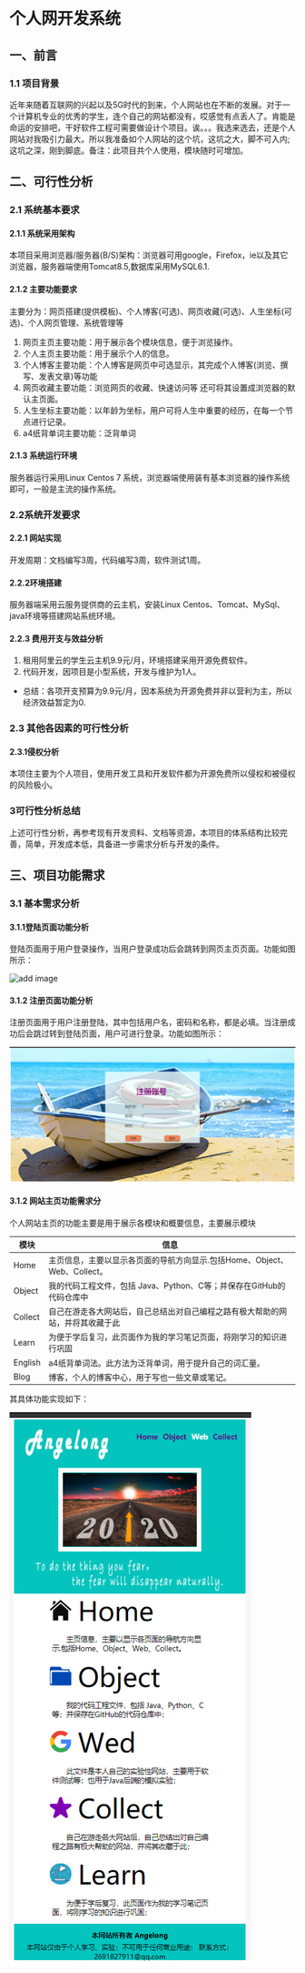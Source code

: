 # 个人网开发系统

## 一、前言

### 1.1 项目背景

近年来随着互联网的兴起以及5G时代的到来，个人网站也在不断的发展。对于一个计算机专业的优秀的学生，连个自己的网站都没有，哎感觉有点丢人了。肯能是命运的安排吧，干好软件工程可需要做设计个项目。诶。。。我选来选去，还是个人网站对我吸引力最大。所以我准备如个人网站的这个坑，这坑之大，脚不可入内;这坑之深，刚到脚底。备注：此项目共个人使用，模块随时可增加。

## 二、可行性分析

### 2.1 系统基本要求

#### 2.1.1 系统采用架构

本项目采用浏览器/服务器(B/S)架构：浏览器可用google，Firefox，ie以及其它浏览器，服务器端使用Tomcat8.5,数据库采用MySQL6.1.

#### 2.1.2 主要功能要求

主要分为：网页搭建(提供模板)、个人博客(可选)、网页收藏(可选)、人生坐标(可选)、个人网页管理、系统管理等

1. 网页主页主要功能：用于展示各个模块信息，便于浏览操作。 
2. 个人主页主要功能：用于展示个人的信息。
3. 个人博客主要功能：个人博客是网页中可选显示，其完成个人博客(浏览、撰写、发表文章)等功能
4. 网页收藏主要功能：浏览网页的收藏、快速访问等 还可将其设置成浏览器的默认主页面。
5. 人生坐标主要功能：以年龄为坐标，用户可将人生中重要的经历，在每一个节点进行记录。
6. a4纸背单词主要功能：泛背单词 
#### 2.1.3 系统运行环境

服务器运行采用Linux Centos 7 系统，浏览器端使用装有基本浏览器的操作系统即可，一般是主流的操作系统。

### 2.2系统开发要求

#### 2.2.1 网站实现

开发周期：文档编写3周，代码编写3周，软件测试1周。

#### 2.2.2环境搭建

服务器端采用云服务提供商的云主机，安装Linux Centos、Tomcat、MySql、java环境等搭建网站系统环境。

#### 2.2.3 费用开支与效益分析

1. 租用阿里云的学生云主机9.9元/月，环境搭建采用开源免费软件。
2. 代码开发，因项目是小型系统，开发与维护为1人。

* 总结：各项开支预算为9.9元/月，因本系统为开源免费并非以营利为主，所以经济效益暂定为0.

### 2.3 其他各因素的可行性分析

#### 2.3.1侵权分析

本项住主要为个人项目，使用开发工具和开发软件都为开源免费所以侵权和被侵权的风险极小。

### 3可行性分析总结

上述可行性分析，再参考现有开发资料、文档等资源，本项目的体系结构比较完善，简单，开发成本低，具备进一步需求分析与开发的条件。

## 三、项目功能需求

### 3.1 基本需求分析

#### 3.1.1登陆页面功能分析

登陆页面用于用户登录操作，当用户登录成功后会跳转到网页主页页面。功能如图所示：

![add image](https://github.com/Angelongone/raw/master/Ang-PWS/maImger/login.png)

#### 3.1.2 注册页面功能分析

注册页面用于用户注册登陆，其中包括用户名，密码和名称，都是必填。当注册成功后会跳过转到登陆页面，用户可进行登录。功能如图所示：

![](./maImger/注册页面.png)

#### 3.1.2 网站主页功能需求分

个人网站主页的功能主要是用于展示各模块和概要信息，主要展示模块

| 模块    | 信息                                                         |
| ------- | ------------------------------------------------------------ |
| Home    | 主页信息，主要以显示各页面的导航方向显示.包括Home、Object、Web、Collect。 |
| Object  | 我的代码工程文件，包括 Java、Python、C等；并保存在GitHub的代码仓库中 |
| Collect | 自己在游走各大网站后，自己总结出对自己编程之路有极大帮助的网站，并将其收藏于此 |
| Learn   | 为便于学后复习，此页面作为我的学习笔记页面，将刚学习的知识进行巩固 |
| English | a4纸背单词法。此方法为泛背单词，用于提升自己的词汇量。       |
| Blog    | 博客，个人的博客中心，用于写也一些文章或笔记。               |

其具体功能实现如下：

![](./maImger/网页主页.png)

